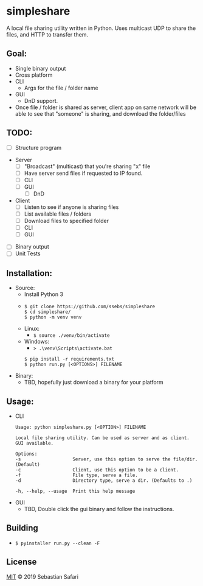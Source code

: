 # simpleshare
A local file sharing utility written in Python. Uses multicast UDP to share the files, and HTTP to transfer them.

## Goal:
- Single binary output
- Cross platform
- CLI
  - Args for the file / folder name
- GUI
  - DnD support. 
- Once file / folder is shared as server, client app on same network will be able to see that "someone" is sharing, and download the folder/files

## TODO:
- [ ] Structure program
    <!-- https://stackoverflow.com/questions/9382045/send-a-file-through-sockets-in-python -->
- Server
  - [ ] "Broadcast" (multicast) that you're sharing "x" file
  - [ ] Have server send files if requested to IP found.
  - [ ] CLI
  - [ ] GUI
    - [ ] DnD
- Client
  - [ ] Listen to see if anyone is sharing files
  - [ ] List available files / folders
  - [ ] Download files to specified folder
  - [ ] CLI
  - [ ] GUI
- [ ] Binary output
- [ ] Unit Tests

## Installation:
- Source:
  - Install Python 3
  - ```
    $ git clone https://github.com/ssebs/simpleshare
    $ cd simpleshare/
    $ python -m venv venv
    ```
  - Linux: 
    - `$ source ./venv/bin/activate`
  - Windows: 
    - `> .\venv\Scripts\activate.bat`
    ```
    $ pip install -r requirements.txt
    $ python run.py [<OPTIONS>] FILENAME
    ```
- Binary:
  - TBD, hopefully just download a binary for your platform

## Usage:
- CLI
  ```
  Usage: python simpleshare.py [<OPTION>] FILENAME

  Local file sharing utility. Can be used as server and as client. GUI available.
  
  Options:
  -s                   Server, use this option to serve the file/dir. (Default)
  -c                   Client, use this option to be a client.
  -f                   File type, serve a file.
  -d                   Directory type, serve a dir. (Defaults to .)
  
  -h, --help, --usage  Print this help message
  ```
- GUI
  - TBD, Double click the gui binary and follow the instructions.

## Building
- `$ pyinstaller run.py --clean -F`

## License
[MIT](./LICENSE) &copy; 2019 Sebastian Safari
